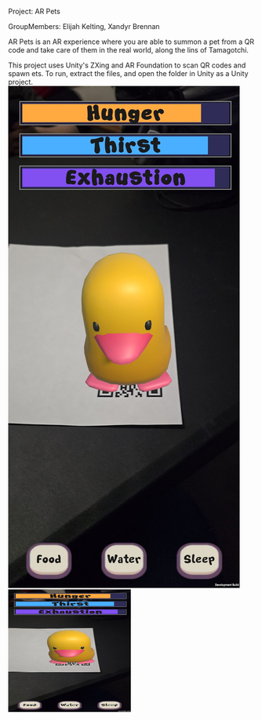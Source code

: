 Project: AR Pets

GroupMembers: Elijah Kelting, Xandyr Brennan

AR Pets is an AR experience where you are able to summon a pet from a QR code and take care of them in the real world, along the lins of Tamagotchi.

This project uses Unity's ZXing and AR Foundation to scan QR codes and spawn ets. To run, extract the files, and open the folder in Unity as a Unity project. 
![ScreenShot](https://github.com/Elispse/PRO385_ARPROJECT/blob/main/image0.jpg)
<img src="https://github.com/Elispse/PRO385_ARPROJECT/blob/main/image0.jpg" width="250" height="250">
